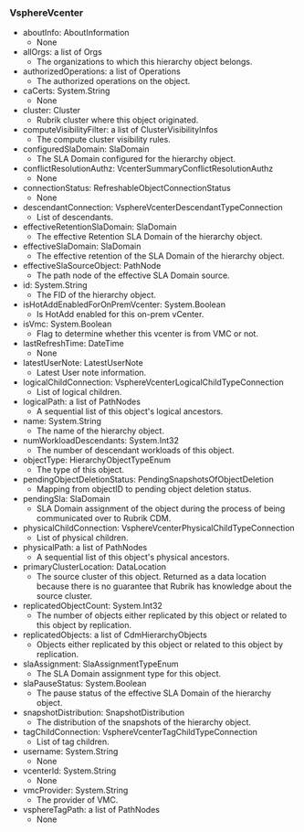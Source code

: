 ### VsphereVcenter
- aboutInfo: AboutInformation
  - None
- allOrgs: a list of Orgs
  - The organizations to which this hierarchy object belongs.
- authorizedOperations: a list of Operations
  - The authorized operations on the object.
- caCerts: System.String
  - None
- cluster: Cluster
  - Rubrik cluster where this object originated.
- computeVisibilityFilter: a list of ClusterVisibilityInfos
  - The compute cluster visibility rules.
- configuredSlaDomain: SlaDomain
  - The SLA Domain configured for the hierarchy object.
- conflictResolutionAuthz: VcenterSummaryConflictResolutionAuthz
  - None
- connectionStatus: RefreshableObjectConnectionStatus
  - None
- descendantConnection: VsphereVcenterDescendantTypeConnection
  - List of descendants.
- effectiveRetentionSlaDomain: SlaDomain
  - The effective Retention SLA Domain of the hierarchy object.
- effectiveSlaDomain: SlaDomain
  - The effective retention of the SLA Domain of the hierarchy object.
- effectiveSlaSourceObject: PathNode
  - The path node of the effective SLA Domain source.
- id: System.String
  - The FID of the hierarchy object.
- isHotAddEnabledForOnPremVcenter: System.Boolean
  - Is HotAdd enabled for this on-prem vCenter.
- isVmc: System.Boolean
  - Flag to determine whether this vcenter is from VMC or not.
- lastRefreshTime: DateTime
  - None
- latestUserNote: LatestUserNote
  - Latest User note information.
- logicalChildConnection: VsphereVcenterLogicalChildTypeConnection
  - List of logical children.
- logicalPath: a list of PathNodes
  - A sequential list of this object's logical ancestors.
- name: System.String
  - The name of the hierarchy object.
- numWorkloadDescendants: System.Int32
  - The number of descendant workloads of this object.
- objectType: HierarchyObjectTypeEnum
  - The type of this object.
- pendingObjectDeletionStatus: PendingSnapshotsOfObjectDeletion
  - Mapping from objectID to pending object deletion status.
- pendingSla: SlaDomain
  - SLA Domain assignment of the object during the process of being communicated over to Rubrik CDM.
- physicalChildConnection: VsphereVcenterPhysicalChildTypeConnection
  - List of physical children.
- physicalPath: a list of PathNodes
  - A sequential list of this object's physical ancestors.
- primaryClusterLocation: DataLocation
  - The source cluster of this object. Returned as a data location because there is no guarantee that Rubrik has knowledge about the source cluster.
- replicatedObjectCount: System.Int32
  - The number of objects either replicated by this object or related to this object by replication.
- replicatedObjects: a list of CdmHierarchyObjects
  - Objects either replicated by this object or related to this object by replication.
- slaAssignment: SlaAssignmentTypeEnum
  - The SLA Domain assignment type for this object.
- slaPauseStatus: System.Boolean
  - The pause status of the effective SLA Domain of the hierarchy object.
- snapshotDistribution: SnapshotDistribution
  - The distribution of the snapshots of the hierarchy object.
- tagChildConnection: VsphereVcenterTagChildTypeConnection
  - List of tag children.
- username: System.String
  - None
- vcenterId: System.String
  - None
- vmcProvider: System.String
  - The provider of VMC.
- vsphereTagPath: a list of PathNodes
  - None
